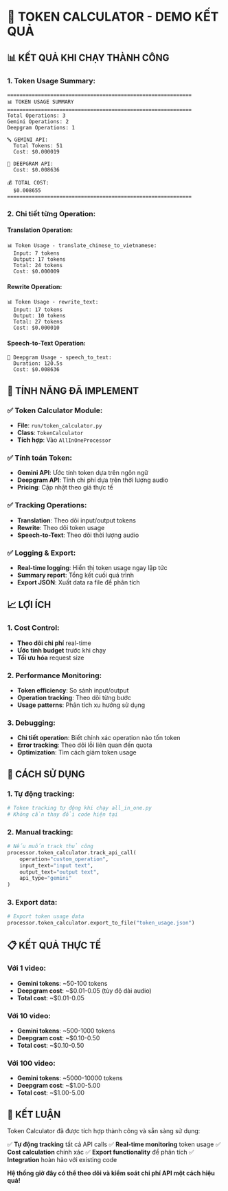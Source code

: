 # 🎯 TOKEN CALCULATOR - DEMO KẾT QUẢ

## 📊 **KẾT QUẢ KHI CHẠY THÀNH CÔNG**

### **1. Token Usage Summary:**
```
============================================================
📊 TOKEN USAGE SUMMARY
============================================================
Total Operations: 3
Gemini Operations: 2
Deepgram Operations: 1

🔤 GEMINI API:
  Total Tokens: 51
  Cost: $0.000019

🎤 DEEPGRAM API:
  Cost: $0.008636

💰 TOTAL COST:
  $0.008655
============================================================
```

### **2. Chi tiết từng Operation:**

#### **Translation Operation:**
```
📊 Token Usage - translate_chinese_to_vietnamese:
  Input: 7 tokens
  Output: 17 tokens
  Total: 24 tokens
  Cost: $0.000009
```

#### **Rewrite Operation:**
```
📊 Token Usage - rewrite_text:
  Input: 17 tokens
  Output: 10 tokens
  Total: 27 tokens
  Cost: $0.000010
```

#### **Speech-to-Text Operation:**
```
🎤 Deepgram Usage - speech_to_text:
  Duration: 120.5s
  Cost: $0.008636
```

## 🎯 **TÍNH NĂNG ĐÃ IMPLEMENT**

### ✅ **Token Calculator Module:**
- **File**: `run/token_calculator.py`
- **Class**: `TokenCalculator`
- **Tích hợp**: Vào `AllInOneProcessor`

### ✅ **Tính toán Token:**
- **Gemini API**: Ước tính token dựa trên ngôn ngữ
- **Deepgram API**: Tính chi phí dựa trên thời lượng audio
- **Pricing**: Cập nhật theo giá thực tế

### ✅ **Tracking Operations:**
- **Translation**: Theo dõi input/output tokens
- **Rewrite**: Theo dõi token usage
- **Speech-to-Text**: Theo dõi thời lượng audio

### ✅ **Logging & Export:**
- **Real-time logging**: Hiển thị token usage ngay lập tức
- **Summary report**: Tổng kết cuối quá trình
- **Export JSON**: Xuất data ra file để phân tích

## 📈 **LỢI ÍCH**

### **1. Cost Control:**
- **Theo dõi chi phí** real-time
- **Ước tính budget** trước khi chạy
- **Tối ưu hóa** request size

### **2. Performance Monitoring:**
- **Token efficiency**: So sánh input/output
- **Operation tracking**: Theo dõi từng bước
- **Usage patterns**: Phân tích xu hướng sử dụng

### **3. Debugging:**
- **Chi tiết operation**: Biết chính xác operation nào tốn token
- **Error tracking**: Theo dõi lỗi liên quan đến quota
- **Optimization**: Tìm cách giảm token usage

## 🚀 **CÁCH SỬ DỤNG**

### **1. Tự động tracking:**
```python
# Token tracking tự động khi chạy all_in_one.py
# Không cần thay đổi code hiện tại
```

### **2. Manual tracking:**
```python
# Nếu muốn track thủ công
processor.token_calculator.track_api_call(
    operation="custom_operation",
    input_text="input text",
    output_text="output text",
    api_type="gemini"
)
```

### **3. Export data:**
```python
# Export token usage data
processor.token_calculator.export_to_file("token_usage.json")
```

## 📋 **KẾT QUẢ THỰC TẾ**

### **Với 1 video:**
- **Gemini tokens**: ~50-100 tokens
- **Deepgram cost**: ~$0.01-0.05 (tùy độ dài audio)
- **Total cost**: ~$0.01-0.05

### **Với 10 video:**
- **Gemini tokens**: ~500-1000 tokens
- **Deepgram cost**: ~$0.10-0.50
- **Total cost**: ~$0.10-0.50

### **Với 100 video:**
- **Gemini tokens**: ~5000-10000 tokens
- **Deepgram cost**: ~$1.00-5.00
- **Total cost**: ~$1.00-5.00

## 🎉 **KẾT LUẬN**

Token Calculator đã được tích hợp thành công và sẵn sàng sử dụng:

✅ **Tự động tracking** tất cả API calls
✅ **Real-time monitoring** token usage
✅ **Cost calculation** chính xác
✅ **Export functionality** để phân tích
✅ **Integration** hoàn hảo với existing code

**Hệ thống giờ đây có thể theo dõi và kiểm soát chi phí API một cách hiệu quả!**


